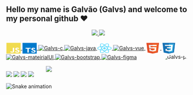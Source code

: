 ## Hello my name is Galvão (Galvs) and welcome to my personal github ❤

<div align="center">
  <a href="https://github.com/doubty">
  <img height="180em" src="https://github-readme-stats.vercel.app/api?username=doubty&show_icons=true&theme=tokyonight&include_all_commits=true&count_private=true"/>
  <img height="180em" src="https://github-readme-stats.vercel.app/api/top-langs/?username=doubty&layout=compact&langs_count=7&theme=tokyonight"/>
</div>
<div style="display: inline_block"><br>
  <img align="center" alt="Galvs-Js" height="30" width="40" src="https://raw.githubusercontent.com/devicons/devicon/master/icons/javascript/javascript-plain.svg">
  <img align="center" alt="Galvs-Ts" height="30" width="40" src="https://raw.githubusercontent.com/devicons/devicon/master/icons/typescript/typescript-plain.svg">
  <img align="center" alt="Galvs-c" height="30" width="40" src="https://cdn.jsdelivr.net/gh/devicons/devicon/icons/cplusplus/cplusplus-original.svg">
  <img align="center" alt="Galvs-java" height="30" width="40" src="https://cdn.jsdelivr.net/gh/devicons/devicon/icons/java/java-original.svg">
  <img align="center" alt="Galvs-React" height="30" width="40" src="https://raw.githubusercontent.com/devicons/devicon/master/icons/react/react-original.svg">
  <img align="center" alt="Galvs-vue" height="30" width="40" src="https://cdn.jsdelivr.net/gh/devicons/devicon/icons/vuejs/vuejs-original.svg">
  <img align="center" alt="Galvs-HTML" height="30" width="40" src="https://raw.githubusercontent.com/devicons/devicon/master/icons/html5/html5-original.svg">
  <img align="center" alt="Galvs-CSS" height="30" width="40" src="https://raw.githubusercontent.com/devicons/devicon/master/icons/css3/css3-original.svg">
  <img align="center" alt="Galvs-mateirialUI" height="30" width="40" src="https://cdn.jsdelivr.net/gh/devicons/devicon/icons/materialui/materialui-plain.svg">
  <img align="center" alt="Galvs-bootstrap" height="30" width="40" src="https://cdn.jsdelivr.net/gh/devicons/devicon/icons/bootstrap/bootstrap-original.svg">
  <img align="center" alt="Galvs-figma" height="30" width="40" src="https://cdn.jsdelivr.net/gh/devicons/devicon/icons/figma/figma-original.svg">
  <img align="right" alt="Galvs-pic" height="150" style="border-radius:50px;" src="https://avatars.githubusercontent.com/u/20348065?v=4">
  <img style="margin: 1rem" align="right" src="https://user-images.githubusercontent.com/30202634/89540902-0da24b80-d7d4-11ea-9614-ccf4bf42dfc6.png" width="300"/>
</div>
   
  ##
  
<div> 
  <a href="https://instagram.com/galvs_santos" target="_blank"><img src="https://img.shields.io/badge/-Instagram-%23E4405F?style=for-the-badge&logo=instagram&logoColor=white" target="_blank"></a>
  <a href="https://discord.gg/Galvs_Santos" target="_blank"><img src="https://img.shields.io/badge/Discord-7289DA?style=for-the-badge&logo=discord&logoColor=white" target="_blank"></a> 
  <a href = "mailto:goantonio80@gmail.com"><img src="https://img.shields.io/badge/-Gmail-%23333?style=for-the-badge&logo=gmail&logoColor=white" target="_blank"></a>
  <a href="https://www.linkedin.com/in/galv%C3%A3o-santos-47b854141/" target="_blank"><img src="https://img.shields.io/badge/-LinkedIn-%230077B5?style=for-the-badge&logo=linkedin&logoColor=white" target="_blank"></a> 
 
  ![Snake animation](https://github.com/doubty/doubty/blob/output/github-contribution-grid-snake.svg)
 
</div>
